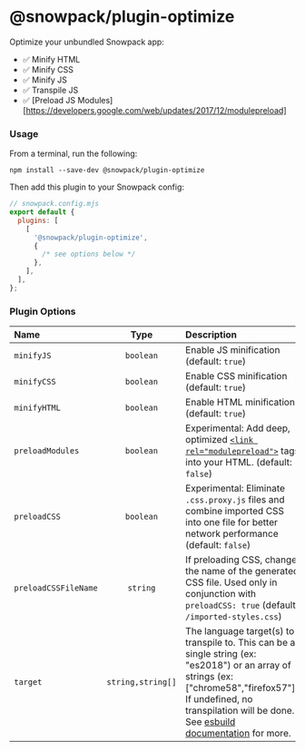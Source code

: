 # @snowpack/plugin-optimize

Optimize your unbundled Snowpack app:

- ✅ Minify HTML
- ✅ Minify CSS
- ✅ Minify JS
- ✅ Transpile JS
- ✅ [Preload JS Modules][https://developers.google.com/web/updates/2017/12/modulepreload]

### Usage

From a terminal, run the following:

```
npm install --save-dev @snowpack/plugin-optimize
```

Then add this plugin to your Snowpack config:

```js
// snowpack.config.mjs
export default {
  plugins: [
    [
      '@snowpack/plugin-optimize',
      {
        /* see options below */
      },
    ],
  ],
};
```

### Plugin Options

| Name                 |       Type        | Description                                                                                                                                                                                                                                                    |
| :------------------- | :---------------: | :------------------------------------------------------------------------------------------------------------------------------------------------------------------------------------------------------------------------------------------------------------- |
| `minifyJS`           |     `boolean`     | Enable JS minification (default: `true`)                                                                                                                                                                                                                       |
| `minifyCSS`          |     `boolean`     | Enable CSS minification (default: `true`)                                                                                                                                                                                                                      |
| `minifyHTML`         |     `boolean`     | Enable HTML minification (default: `true`)                                                                                                                                                                                                                     |
| `preloadModules`     |     `boolean`     | Experimental: Add deep, optimized [`<link rel="modulepreload">`](https://developers.google.com/web/updates/2017/12/modulepreload) tags into your HTML. (default: `false`)                                                                                      |
| `preloadCSS`         |     `boolean`     | Experimental: Eliminate `.css.proxy.js` files and combine imported CSS into one file for better network performance (default: `false`)                                                                                                                         |
| `preloadCSSFileName` |     `string`      | If preloading CSS, change the name of the generated CSS file. Used only in conjunction with `preloadCSS: true` (default: `/imported-styles.css`)                                                                                                               |
| `target`             | `string,string[]` | The language target(s) to transpile to. This can be a single string (ex: "es2018") or an array of strings (ex: ["chrome58","firefox57"]). If undefined, no transpilation will be done. See [esbuild documentation](https://github.com/evanw/esbuild) for more. |

